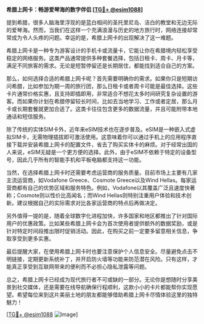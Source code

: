 **希腊上网卡：畅游爱琴海的数字伴侣 [[TG💪+ @esim1088](https://t.me/s/esim1088)]**

提到希腊，很多人脑海里浮现的是蓝白相间的圣托里尼岛、洁白的教堂和无边无际的爱琴海。然而，当我们在这样一个充满浪漫与历史的地方旅行时，网络连接却常常成为令人头疼的问题。幸运的是，希腊上网卡的出现解决了这一难题。

希腊上网卡是一种专为游客设计的手机卡或流量卡，它能让你在希腊境内轻松享受稳定的网络服务。这类产品通常提供多种套餐选择，包括日租卡、周卡、月卡等，满足不同旅客的需求。无论是短暂停留还是长期居住，都能找到适合自己的方案。

那么，如何选择合适的希腊上网卡呢？首先需要明确你的需求。如果你只是短期访问希腊，比如参加为期一周的旅行团，那么日租卡或者周卡可能是最佳选择。这些卡片通常价格实惠，且支持即插即用，非常适合不想花太多时间研究复杂设置的游客。而如果你计划在希腊停留较长时间，比如去当地学习、工作或者定居，那么月卡或长期套餐就更加合适了。这类卡往往包含更多的数据流量，并且可能附带本地通话和短信服务。

除了传统的实体SIM卡外，近年来eSIM技术也在逐步普及。eSIM是一种嵌入式虚拟SIM卡，无需物理插拔即可激活使用。这意味着你可以通过手机上的应用程序直接下载并安装希腊上网卡的配置文件，省去了购买实体卡的麻烦。对于经常出国的人来说，eSIM无疑是一个更方便的选择。此外，由于eSIM不依赖于特定的设备型号，因此几乎所有的智能手机和平板电脑都支持这一功能。

当然，在选择希腊上网卡时还需要考虑运营商的服务质量。目前市场上主要有几家主流运营商，如Vodafone Greece、Cosmote Greece以及Wind Hellas。每家运营商都有自己的优势区域和服务特色。例如，Vodafone以其覆盖广泛且速度快著称；Cosmote则以性价比高闻名；而Wind Hellas则特别注重用户体验和技术创新。建议根据自己的实际需求对比各家运营商的特点后再做决定。

另外值得一提的是，随着全球数字化进程加快，许多国家和地区都推出了针对国际用户的优惠政策。比如某些希腊上网卡会为首次使用者提供额外的数据奖励，或是针对特定时间段推出限时促销活动。因此，在购买之前一定要多留意相关信息，争取享受到更多实惠。

最后提醒大家，在使用希腊上网卡时也要注意保护个人信息安全。尽量避免点击不明链接，定期更新系统补丁，并开启防火墙等功能来防范潜在风险。只有这样，才能真正享受到互联网带来的便利而不必担心隐私泄露等问题。

总之，希腊上网卡已经成为现代旅行者不可或缺的一部分。无论你是想随时分享美景到社交媒体，还是需要在线导航确保行程顺利，这款小小的卡片都能帮你实现愿望。希望每位来到这片美丽土地的朋友都能够借助希腊上网卡尽情体验这里的独特魅力！

[[TG💪+ @esim1088](https://t.me/s/esim1088) ![Image](https://i.postimg.cc/4NQfJmqS/Snipaste-2025-05-13-00-14-12.png)]
